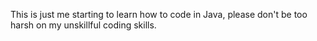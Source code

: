 This is just me starting to learn how to code in Java, please don't be too harsh on my unskillful coding skills.